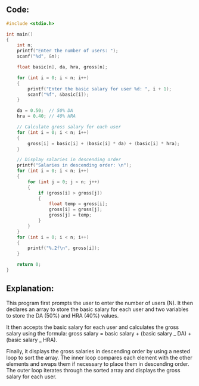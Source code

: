 ## Code:

```c
#include <stdio.h>

int main()
{
    int n;
    printf("Enter the number of users: ");
    scanf("%d", &n);

    float basic[n], da, hra, gross[n];

    for (int i = 0; i < n; i++)
    {
        printf("Enter the basic salary for user %d: ", i + 1);
        scanf("%f", &basic[i]);
    }

    da = 0.50;  // 50% DA
    hra = 0.40; // 40% HRA

    // Calculate gross salary for each user
    for (int i = 0; i < n; i++)
    {
        gross[i] = basic[i] + (basic[i] * da) + (basic[i] * hra);
    }

    // Display salaries in descending order
    printf("Salaries in descending order: \n");
    for (int i = 0; i < n; i++)
    {
        for (int j = 0; j < n; j++)
        {
            if (gross[i] > gross[j])
            {
                float temp = gross[i];
                gross[i] = gross[j];
                gross[j] = temp;
            }
        }
    }
    for (int i = 0; i < n; i++)
    {
        printf("%.2f\n", gross[i]);
    }

    return 0;
}
```

## Explanation:

This program first prompts the user to enter the number of users (N). It then declares an array to store the basic salary for each user and two variables to store the DA (50%) and HRA (40%) values.

It then accepts the basic salary for each user and calculates the gross salary using the formula: gross salary = basic salary + (basic salary _ DA) + (basic salary _ HRA).

Finally, it displays the gross salaries in descending order by using a nested loop to sort the array. The inner loop compares each element with the other elements and swaps them if necessary to place them in descending order. The outer loop iterates through the sorted array and displays the gross salary for each user.
